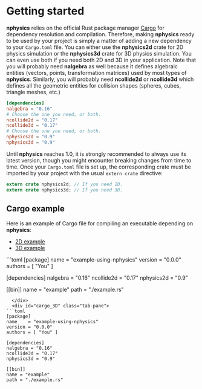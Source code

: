 # Getting started
**nphysics** relies on the official Rust package manager
[Cargo](https://crates.io) for dependency resolution and compilation. Therefore,
making **nphysics** ready to be used by your project is simply a matter of
adding a new dependency to your `Cargo.toml` file. You can either use the **nphysics2d**
crate for 2D physics simulation or the **nphysics3d** crate for 3D physics simulation. You can even use both
if you need both 2D and 3D in your application. Note that you will probably
need **nalgebra** as well because it defines algebraic entities
(vectors, points, transformation matrices) used by most types of **nphysics**. Similarly,
you will probably need **ncollide2d** or **ncollide3d** which defines all the geometric
entities for collision shapes (spheres, cubes, triangle meshes, etc.)

```toml
[dependencies]
nalgebra = "0.16"
# Choose the one you need, or both.
ncollide2d = "0.17"
ncollide3d = "0.17"
# Choose the one you need, or both.
nphysics2d = "0.9"
nphysics3d = "0.9"
```

Until **nphysics** reaches 1.0, it is strongly recommended to always use its
latest version, though you might encounter breaking changes from time to time.
Once your `Cargo.toml` file is set up, the corresponding crate must be imported
by your project with the usual `extern crate` directive:
```rust
extern crate nphysics2d; // If you need 2D.
extern crate nphysics3d; // If you need 3D.
```

## Cargo example
Here is an example of Cargo file for compiling an executable depending on **nphysics**:

<ul class="nav nav-tabs">
  <li class="active"><a id="tab_nav_link" data-toggle="tab" href="#cargo_2D">2D example</a></li>
  <li><a id="tab_nav_link" data-toggle="tab" href="#cargo_3D">3D example</a></li>
</ul>

<div class="tab-content" markdown="1">
  <div id="cargo_2D" class="tab-pane in active">
```toml
[package]
name    = "example-using-nphysics"
version = "0.0.0"
authors = [ "You" ]

[dependencies]
nalgebra = "0.16"
ncollide2d = "0.17"
nphysics2d = "0.9"

[[bin]]
name = "example"
path = "./example.rs"
```
  </div>
  <div id="cargo_3D" class="tab-pane">
```toml
[package]
name    = "example-using-nphysics"
version = "0.0.0"
authors = [ "You" ]

[dependencies]
nalgebra = "0.16"
ncollide3d = "0.17"
nphysics3d = "0.9"

[[bin]]
name = "example"
path = "./example.rs"
```
  </div>
</div>
